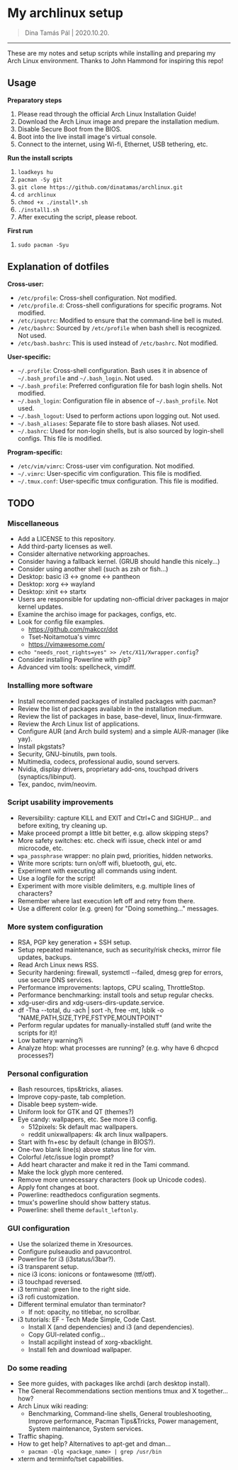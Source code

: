 # My archlinux setup

> Dina Tamás Pál | 2020.10.20.

------------------------------

These are my notes and setup scripts while installing and preparing my Arch
Linux environment. Thanks to John Hammond for inspiring this repo!

## Usage

__Preparatory steps__
1. Please read through the official Arch Linux Installation Guide!
1. Download the Arch Linux image and prepare the installation medium.
1. Disable Secure Boot from the BIOS.
1. Boot into the live install image's virtual console.
1. Connect to the internet, using Wi-fi, Ethernet, USB tethering, etc.

__Run the install scripts__
1. `loadkeys hu`
1. `pacman -Sy git`
1. `git clone https://github.com/dinatamas/archlinux.git`
1. `cd archlinux`
1. `chmod +x ./install*.sh`
1. `./install1.sh`
1. After executing the script, please reboot.

__First run__
1. `sudo pacman -Syu`

## Explanation of dotfiles

**Cross-user:**
* `/etc/profile`: Cross-shell configuration. Not modified.
* `/etc/profile.d`: Cross-shell configurations for specific programs. Not modified.
* `/etc/inputrc`: Modified to ensure that the command-line bell is muted.
* `/etc/bashrc`: Sourced by `/etc/profile` when bash shell is recognized. Not used.
* `/etc/bash.bashrc`: This is used instead of `/etc/bashrc`. Not modified.

**User-specific:**
* `~/.profile`: Cross-shell configuration. Bash uses it in absence of `~/.bash_profile` and `~/.bash_login`. Not used.
* `~/.bash_profile`: Preferred configuration file for bash login shells. Not modified.
* `~/.bash_login`: Configuration file in absence of `~/.bash_profile`. Not used.
* `~/.bash_logout`: Used to perform actions upon logging out. Not used.
* `~/.bash_aliases`: Separate file to store bash aliases. Not used.
* `~/.bashrc`: Used for non-login shells, but is also sourced by login-shell configs. This file is modified.

**Program-specific:**
* `/etc/vim/vimrc`: Cross-user vim configuration. Not modified.
* `~/.vimrc`: User-specific vim configuration. This file is modified.
* `~/.tmux.conf`: User-specific tmux configuration. This file is modified.

## TODO

### Miscellaneous
* Add a LICENSE to this repository.
* Add third-party licenses as well.
* Consider alternative networking approaches.
* Consider having a fallback kernel. (GRUB should handle this nicely...)
* Consider using another shell (such as zsh or fish...)
* Desktop: basic i3 <-> gnome <-> pantheon
* Desktop: xorg <-> wayland
* Desktop: xinit <-> startx
* Users are responsible for updating non-official driver packages in major kernel updates.
* Examine the archiso image for packages, configs, etc.
* Look for config file examples.
    * https://github.com/makccr/dot
    * Tset-Noitamotua's vimrc
    * https://vimawesome.com/
* `echo "needs_root_rights=yes" >> /etc/X11/Xwrapper.config`?
* Consider installing Powerline with pip?
* Advanced vim tools: spellcheck, vimdiff.

### Installing more software
* Install recommended packages of installed packages with pacman?
* Review the list of packages available in the installation medium.
* Review the list of packages in base, base-devel, linux, linux-firmware.
* Review the Arch Linux list of applications.
* Configure AUR (and Arch build system) and a simple AUR-manager (like yay).
* Install pkgstats?
* Security, GNU-binutils, pwn tools.
* Multimedia, codecs, professional audio, sound servers.
* Nvidia, display drivers, proprietary add-ons, touchpad drivers (synaptics/libinput).
* Tex, pandoc, nvim/neovim.

### Script usability improvements
* Reversibility: capture KILL and EXIT and Ctrl+C and SIGHUP... and before exiting, try cleaning up.
* Make proceed prompt a little bit better, e.g. allow skipping steps?
* More safety switches: etc. check wifi issue, check intel or amd microcode, etc.
* `wpa_passphrase` wrapper: no plain pwd, priorities, hidden networks.
* Write more scripts: turn on/off wifi, bluetooth, gui, etc.
* Experiment with executing all commands using indent.
* Use a logfile for the script!
* Experiment with more visible delimiters, e.g. multiple lines of characters?
* Remember where last execution left off and retry from there.
* Use a different color (e.g. green) for "Doing something..." messages.

### More system configuration
* RSA, PGP key generation + SSH setup.
* Setup repeated maintenance, such as security/risk checks, mirror file updates, backups.
* Read Arch Linux news RSS.
* Security hardening: firewall, systemctl --failed, dmesg grep for errors, use secure DNS services.
* Performance improvements: laptops, CPU scaling, ThrottleStop.
* Performance benchmarking: install tools and setup regular checks.
* xdg-user-dirs and xdg-users-dirs-update.service.
* df -Tha --total, du -ach | sort -h, free -mt, lsblk -o "NAME,PATH,SIZE,TYPE,FSTYPE,MOUNTPOINT"
* Perform regular updates for manually-installed stuff (and write the scripts for it)!
* Low battery warning?i
* Analyze htop: what processes are running? (e.g. why have 6 dhcpcd processes?)

### Personal configuration
* Bash resources, tips&tricks, aliases.
* Improve copy-paste, tab completion.
* Disable beep system-wide.
* Uniform look for GTK and QT (themes?)
* Eye candy: wallpapers, etc. See more i3 config.
    * 512pixels: 5k default mac wallpapers.
    * reddit unixwallpapers: 4k arch linux wallpapers.
* Start with fn+esc by default (change in BIOS?).
* One-two blank line(s) above status line for vim.
* Colorful /etc/issue login prompt?
* Add heart character and make it red in the Tami command.
* Make the lock glyph more centered.
* Remove more unnecessary characters (look up Unicode codes).
* Apply font changes at boot.
* Powerline: readthedocs configuration segments.
* tmux's powerline should show battery status.
* Powerline: shell theme `default_leftonly`.

### GUI configuration
* Use the solarized theme in Xresources.
* Configure pulseaudio and pavucontrol.
* Powerline for i3 (i3status/i3bar?).
* i3 transparent setup.
* nice i3 icons: ionicons or fontawesome (ttf/otf).
* i3 touchpad reversed.
* i3 terminal: green line to the right side.
* i3 rofi customization.
* Different terminal emulator than terminator?
    * If not: opacity, no titlebar, no scrollbar.
* i3 tutorials: EF - Tech Made Simple, Code Cast.
    * Install X (and dependencies) and i3 (and dependencies).
    * Copy GUI-related config...
    * Install acpilight instead of xorg-xbacklight.
    * Install feh and download wallpaper.

### Do some reading
* See more guides, with packages like archdi (arch desktop install).
* The General Recommendations section mentions tmux and X together... how?
* Arch Linux wiki reading:
    * Benchmarking, Command-line shells, General troubleshooting, Improve performance, Pacman Tips&Tricks, Power management, System maintenance, System services.
* Traffic shaping.
* How to get help? Alternatives to apt-get and dman...
    * `pacman -Qlg <package_name> | grep /usr/bin`
* xterm and terminfo/tset capabilities.
